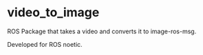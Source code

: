 # video_to_image
ROS Package that takes a video and converts it to image-ros-msg.

Developed for ROS noetic.
